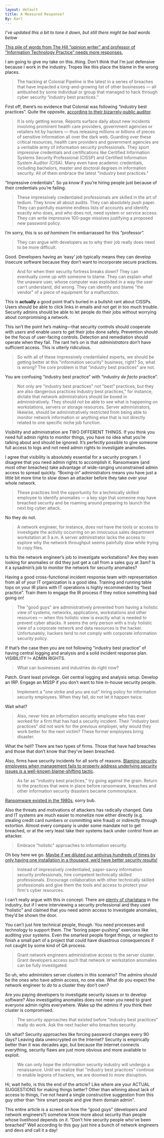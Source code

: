 ```yaml
---
layout: default
title: A Measured Response?
By: Karl
---
```

*I’ve updated this a bit to tone it down, but still there might be bad words below*

[This pile of words from The Hill “opinion writer” and professor of “Information Technology Practice” needs more responses.](https://thehill.com/opinion/technology/553891-our-cybersecurity-industry-best-practices-keep-allowing-breaches)

I am going to give my take on this..thing. Don’t think that I’m just defensive because I work in the industry. Tropes like this place the blame in the wrong places.

> The hacking at Colonial Pipeline is the latest in a series of breaches that have impacted a long-and-growing list of other businesses — all ambushed by some individual or group that managed to hack through cyber security “industry best practices.”

First off, there’s no evidence that Colonial was following “industry best practices”. Quite the opposite, [according to their bizarrely-public auditor](https://apnews.com/article/va-state-wire-technology-business-1f06c091c492c1630471d29a9cf6529d).

> It is only getting worse. Reports surface daily about new incidents involving prominent health care providers, government agencies or retailers hit by hackers — thus releasing millions or billions of pieces of sensitive information all over the dark web.
> Guarding over these critical resources, health care providers and government agencies are a veritable army of information security professionals. 
> They sport impressive credentials and certifications like Certified Information Systems Security Professional (CISSP) and Certified Information System Auditor (CISA). Many even have academic credentials, including bachelors, master and doctoral degrees in information security. All of them embrace the latest "industry best practices."

“Impressive credentials”. So ya know if you’re hiring people just because of their credentials you’re failing.

> These impressively credentialed professionals are skilled in the art of tedium. They know all about audits. They can absolutely push paper. 
> They can painfully examine endless lists of accounts and identify exactly who does, and who does not, need system or service access. They can write impressive 100-page missives justifying a proposed new password policy.

I’m sorry, this is so *ad hominem* I’m embarrassed for this “professor”. 

> They can argue with developers as to why their job really does need to be more difficult.

Good. Developers having an ‘easy’ job typically means they can develop insecure software because they don’t want to incorporate secure practices.

> And for when their security fortress breaks down? They can eventually come up with someone to blame. They can explain what the unaware user, whose computer was exploited in a way the user can't understand, did wrong. They can identify and blame "the vendor" of a piece of equipment for a malfunction.

This is __actually__ a good point that’s buried in a bullshit rant about CISSPs. Users should be able to click links in emails and not get in too much trouble. Security admins should be able to let people do their jobs without worrying about compromising a network.

This isn’t the point he’s making—that security controls should cooperate with *users* and enable *users* to get their jobs done safely. Prevention should be the focus of user-facing controls. Detection and remediation should operate when they fail. The rant he’s on is that *administrators* don’t have sufficient access. This is utterly ridiculous.

> So with all of these impressively credentialed experts, we should be getting better at this "information security" business, right? So, what is wrong?
> The core problem is that "industry best practices" are not.

You are confusing “industry best practice” with “industry *de facto* practice”.

> Not only are "industry best practices" not "best" practices, but they are also dangerous practices
> Industry best practices," for instance, dictate that network administrators should be boxed in administratively. They should not be able to see what is happening on workstations, servers or storage resources. Server administrators, likewise, should be administratively restricted from being able to monitor network information or anything else that is not directly related to one specific niche job function.

Visibility and administration are TWO DIFFERENT THINGS. If you think you need full admin rights to monitor things, you have no idea what you’re talking about and should be ignored. It’s perfectly possible to give someone full access to logs and not need admin rights to investigate anamolies.

I agree that visibility is absolutely essential for a security program. I disagree that you need admin rights to accomplish it. Ransomware (and most other breaches) take advantage of wide-ranging unconstrained admin access to spread quickly. “Boxing-in” administrators means you have just a little bit more time to slow down an attacker before they take over your whole network.

> These practices limit the opportunity for a technically skilled employee to identify anomalies — a key sign that someone may have breached security and be roaming around preparing to launch the next big cyber attack. 

No they do not.

> A network engineer, for instance, does not have the tools or access to investigate the activity occurring on an innocuous sales department workstation at 3 a.m. A server administrator lacks the access to explore why the network throughput seems painfully slow while trying to copy files.

Is this the network engineer’s job to investigate workstations? Are they even looking for anomalies or did they just get a call from a sales guy at 3am? Is it a sysadmin’s job to monitor the network for security anomalies?

Having a good cross-functional incident response team with representation from all of your IT organization is a good idea. Training and running table tops on your IR plans with IT operations is highly recommended by “best practice”. Train them to engage the IR process if they notice something bad going on!

> The "good guys" are administratively prevented from having a holistic view of systems, networks, applications, workstations and other resources — when this holistic view is exactly what is needed to prevent cyber attacks.
> It seems the only person with a truly holistic view of a corporate network and data resources is the hacker. Unfortunately, hackers tend to not comply with corporate information security policy. 

If that’s the case then you are not following “industry best practice” of having central logging and analysis and a solid incident response plan. VISIBILITY != ADMIN RIGHTS.

> What can businesses and industries do right now? 

Patch. Grant least privilege. Get central logging and analysis setup. Develop an IRP. Engage an MSSP if you don’t want to hire in-house security people.

> Implement a "one strike and you are out" hiring policy for information security employees. When they fail, do not let it happen twice.

Wait what?

> Also, never hire an information security employee who has ever worked for a firm that has had a security incident. Their "industry best practices" did not work for the previous employer, why would they work better for the next victim? These former employees bring disaster. 

What the hell? There are two types of firms. Those that have had breaches and those that don’t know that they’ve been breached.

Also, firms have security incidents for all sorts of reasons. [Blaming security employees when management fails to properly address underlying security issues is a well-known blame-shifting tactic](https://www.theverge.com/2017/10/3/16410806/equifax-ceo-blame-breach-patch-congress-testimony).

> As far as "industry best practices," try going against the grain. Return to the practices that were in place before ransomware, breaches and other information security disasters became commonplace.

[Ransomware existed in the 1980s](https://www.vice.com/en/article/nzpwe7/the-worlds-first-ransomware-came-on-a-floppy-disk-in-1989), sorry bub. 

Also the threats and motivations of attackers has radically changed. Data and IT systems are much easier to monetize now either directly (e.g. stealing credit card numbers or committing wire fraud) or indirectly through extortion. Almost every company is under some mandate not to get breached, or at the very least take their systems back under control from an attacker.

> Embrace "holistic" approaches to information security.

Oh boy here we go. [Maybe if we diluted our antivirus hundreds of times by only having one installation in a thousand, we’d have better security results!](https://en.wikipedia.org/wiki/Homeopathy)

> Instead of impressively credentialed, paper-savvy information security professionals, hire competent technically skilled professionals. Encourage collaboration with other technically skilled professionals and give them the tools and access to protect your firm's cyber resources. 

I can’t really argue with this in concept. There are [plenty of charlatans](https://attrition.org/errata/charlatan/) in the industry, but if I were interviewing a security professional and they used “holistic” and claimed that you need admin access to investigate anomalies, they’d be shown the door.

You can’t just hire technical people, though. You need processes and technology to support them. The “boring paper-pushing” exercises like auditing your systems. Even the smartest people forget things, or neglect to finish a small part of a project that could have disastrous consequences if not caught by some kind of QA process. 

> Grant network engineers administrative access to the server cluster. Grant developers access such that network or workstation anomalies can be fully investigated. 

So uh, who administers server clusters in this scenario? The admins should be the ones who have admin access, no one else. What do you expect the network engineer to *do* to a cluster they don’t own?

Are you paying developers to investigate security issues or to develop software? Also investigating anomalies does not mean you need to grant everyone admin rights everywhere. Wake up the admins if you think their cluster is compromised.

> The security approaches that existed before "industry best practices" really do work. Ask the next hacker who breaches security.

Uh what? Security approaches like forcing password changes every 90 days? Leaving data unencrypted on the Internet? Security is empirically better than it was decades ago, but because the Internet connects everything, security flaws are just more obvious and more available to exploit.

> We can only hope the information security industry will undergo a renaissance. Until we realize that "industry best practices" continue to enable legions of hackers, we are doomed to more disruption. 

Hi, wait hello, is this the end of the article? Like where are your ACTUAL SUGGESTIONS for making things better? Other than whining about lack of access to things, I’ve not heard a single constructive suggestion from this guy other than “hire smart people and give them domain admin”.

This entire article is a screed on how the “good guys” (developers and network engineers?) somehow know more about security than people whose livelihood depends on it. “Don’t hire security people who’ve been breached” Well according to this guy just hire a bunch of network engineers and devs and call it a day!

